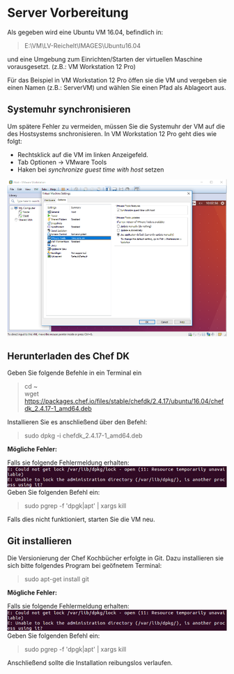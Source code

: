 # Server Vorbereitung
Als gegeben wird eine Ubuntu VM 16.04, befindlich in: 

> E:\VM\LV-Reichelt\IMAGES\Ubuntu16.04

und eine Umgebung zum Einrichten/Starten der virtuellen Maschine vorausgesetzt.
(z.B.: VM Workstation 12 Pro)

Für das Beispiel in VM Workstation 12 Pro öffen sie die VM und vergeben sie einen Namen (z.B.: ServerVM) und wählen Sie einen Pfad als Ablageort aus.

## Systemuhr synchronisieren
Um spätere Fehler zu vermeiden, müssen Sie die Systemuhr der VM auf die des Hostsystems snchronisieren. In VM Workstation 12 Pro geht dies wie folgt:

* Rechtsklick auf die VM im linken Anzeigefeld.  
* Tab Optionen -> VMware Tools
* Haken bei *synchronize guest time with host* setzen  

![](../img/systemclock.png)  


## Herunterladen des Chef DK

Geben Sie folgende Befehle in ein Terminal ein

> cd ~  
> wget https://packages.chef.io/files/stable/chefdk/2.4.17/ubuntu/16.04/chefdk_2.4.17-1_amd64.deb

Installieren Sie es anschließend über den Befehl:

> sudo dpkg -i chefdk_2.4.17-1_amd64.deb

**Mögliche Fehler:**

Falls sie folgende Fehlermeldung erhalten: 
![DPKG Lock](../img/dpkg_lock.png)
Geben Sie folgenden Befehl ein:
> sudo pgrep -f 'dpgk|apt' | xargs kill

Falls dies nicht funktioniert, starten Sie die VM neu.

## Git installieren

Die Versionierung der Chef Kochbücher erfolgte in Git. Dazu installieren sie sich bitte folgendes Program bei geöfnetem Terminal:

> sudo apt-get install git

**Mögliche Fehler:**

Falls sie folgende Fehlermeldung erhalten: 
![DPKG Lock](../img/dpkg_lock.png)
Geben Sie folgenden Befehl ein:

> sudo pgrep -f 'dpgk|apt' | xargs kill

Anschließend sollte die Installation reibungslos verlaufen.














